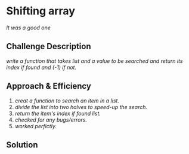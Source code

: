 # Shifting array
*It was a good one*

## Challenge Description
*write a function that takes list and a value to be searched and return its index if found and (-1) if not.*

## Approach & Efficiency
1. *creat a function to search an item in a list.*
2. *divide the list into two halves to speed-up the search.*
3. *return the item's index if found list.*
4. *checked for any bugs/errors.*
5. *worked perfictly.*

## Solution

